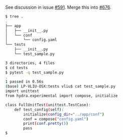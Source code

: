 See discussion in issue [#591](https://github.com/facebookresearch/hydra/issues/591#issuecomment-643856511).  Merge this into [#676](https://github.com/facebookresearch/hydra/issues/676).
```bash
$ tree .
.
├── app
│   ├── __init__.py
│   └── conf
│       └── config.yaml
└── tests
    ├── __init__.py
    └── test_sample.py

3 directories, 4 files
$ cd tests
$ pytest -q test_sample.py 
.                                                                                                [100%]
1 passed in 0.56s
(base) LP-VLIU-OSX:tests vliu$ cat test_sample.py 
import unittest
from hydra.experimental import compose, initialize

class FullUnitTest(unittest.TestCase):
    def test_config(self):
        initialize(config_dir="../app/conf")
        conf = compose("config.yaml")
        print(conf.pretty())
        pass
$
```

